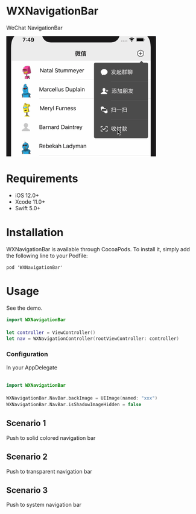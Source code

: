 # WXNavigationBar
WeChat NavigationBar

![](Assets/navigationbar01.gif)

# Requirements

- iOS 12.0+
- Xcode 11.0+
- Swift 5.0+

# Installation

WXNavigationBar is available through CocoaPods. To install it, simply add the following line to your Podfile:

```
pod 'WXNavigationBar'
```

# Usage

See the demo.

```swift
import WXNavigationBar

let controller = ViewController()
let nav = WXNavigationController(rootViewController: controller)
```

### Configuration

In your AppDelegate

```swift

import WXNavigationBar

WXNavigationBar.NavBar.backImage = UIImage(named: "xxx")
WXNavigationBar.NavBar.isShadowImageHidden = false

```


Scenario 1
---

Push to solid colored navigation bar


Scenario 2
--

Push to transparent navigation bar


Scenario 3
--

Push to system navigation bar
